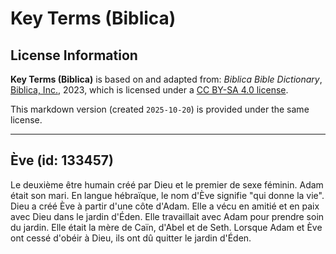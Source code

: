 # Key Terms (Biblica)

## License Information

**Key Terms (Biblica)** is based on and adapted from: _Biblica Bible Dictionary_, [Biblica, Inc.](https://www.biblica.com/), 2023, which is licensed under a [CC BY-SA 4.0 license](https://creativecommons.org/licenses/by-sa/4.0/legalcode.en).

This markdown version (created `2025-10-20`) is provided under the same license.



--------------------------------

## Ève (id: 133457)

Le deuxième être humain créé par Dieu et le premier de sexe féminin. Adam était son mari. En langue hébraïque, le nom d'Ève signifie "qui donne la vie". Dieu a créé Ève à partir d'une côte d'Adam. Elle a vécu en amitié et en paix avec Dieu dans le jardin d'Éden. Elle travaillait avec Adam pour prendre soin du jardin. Elle était la mère de Caïn, d'Abel et de Seth. Lorsque Adam et Ève ont cessé d'obéir à Dieu, ils ont dû quitter le jardin d'Éden.


